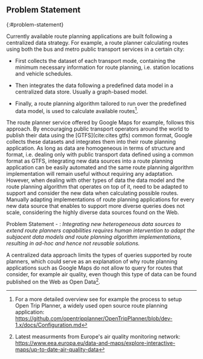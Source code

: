 ## Problem Statement
{:#problem-statement}

Currently available route planning applications
are built following a centralized data strategy.
For example, a route planner calculating routes
using both the bus and metro public transport services in a certain city:

* First collects the dataset of each transport mode,
containing the minimum necessary information for route planning,
i.e. station locations and vehicle schedules.

* Then integrates the data
following a predefined data model in a centralized data store.
Usually a graph-based model.

* Finally, a route planning algorithm tailored
to run over the predefined data model,
is used to calculate available routes[^process].

The route planner service offered by Google Maps for example, follows this approach.
By encouraging public transport operators around the world
to publish their data using the [GTFS](cite:cites gtfs) common format,
Google collects these datasets and integrates them
into their route planning application.
As long as data are homogeneous in terms of structure and format,
i.e. dealing only with public transport data
defined using a common format as GTFS,
integrating new data sources into a route planning application
can be easily automated and the same route planning algorithm implementation
will remain useful without requiring any adaptation.
However, when dealing with other types of data
the data model and the route planning algorithm that operates on top of it,
need to be adapted to support and consider the new data
when calculating possible routes.
Manually adapting implementations of route planning applications
for every new data source that enables to support more diverse queries
does not scale, considering the highly diverse data sources found on the Web.

Problem Statement -
: _Integrating new heterogeneous data sources_
_to extend route planners capabilities requires human intervention_
_to adapt the subjacent data models and route planning algorithm implementations,_
_resulting in ad-hoc and hence not reusable solutions._

A centralized data approach limits the types of queries supported by route planners,
which could serve as an explanation of why route planning applications
such as Google Maps do not allow to query for routes that consider, for example air quality,
even though this type of data can be found published on the Web as Open Data[^airquality].

[^process]: For a more detailed overview see for example the process to setup Open Trip Planner, a widely used open source route planning application: <a href="https://github.com/opentripplanner/OpenTripPlanner/blob/dev-1.x/docs/Configuration.md">https://github.com/opentripplanner/OpenTripPlanner/blob/dev-1.x/docs/Configuration.md</a>

[^airquality]: Latest measurments from Europe's air quality monitoring network: <a href="https://www.eea.europa.eu/data-and-maps/explore-interactive-maps/up-to-date-air-quality-data">https://www.eea.europa.eu/data-and-maps/explore-interactive-maps/up-to-date-air-quality-data</a>